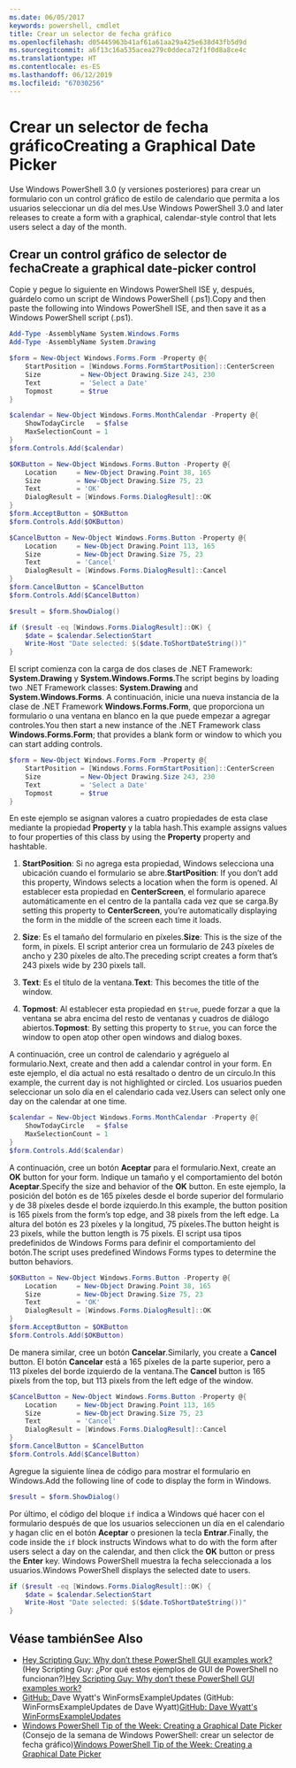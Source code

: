 ```yaml
---
ms.date: 06/05/2017
keywords: powershell, cmdlet
title: Crear un selector de fecha gráfico
ms.openlocfilehash: d05445963b41af61a61aa29a425e638d43fb5d9d
ms.sourcegitcommit: a6f13c16a535acea279c0ddeca72f1f0d8a8ce4c
ms.translationtype: HT
ms.contentlocale: es-ES
ms.lasthandoff: 06/12/2019
ms.locfileid: "67030256"
---
```

# <a name="creating-a-graphical-date-picker"></a><span data-ttu-id="9ba66-103">Crear un selector de fecha gráfico</span><span class="sxs-lookup"><span data-stu-id="9ba66-103">Creating a Graphical Date Picker</span></span>

<span data-ttu-id="9ba66-104">Use Windows PowerShell 3.0 (y versiones posteriores) para crear un formulario con un control gráfico de estilo de calendario que permita a los usuarios seleccionar un día del mes.</span><span class="sxs-lookup"><span data-stu-id="9ba66-104">Use Windows PowerShell 3.0 and later releases to create a form with a graphical, calendar-style control that lets users select a day of the month.</span></span>

## <a name="create-a-graphical-date-picker-control"></a><span data-ttu-id="9ba66-105">Crear un control gráfico de selector de fecha</span><span class="sxs-lookup"><span data-stu-id="9ba66-105">Create a graphical date-picker control</span></span>

<span data-ttu-id="9ba66-106">Copie y pegue lo siguiente en Windows PowerShell ISE y, después, guárdelo como un script de Windows PowerShell (.ps1).</span><span class="sxs-lookup"><span data-stu-id="9ba66-106">Copy and then paste the following into Windows PowerShell ISE, and then save it as a Windows PowerShell script (.ps1).</span></span>

```powershell
Add-Type -AssemblyName System.Windows.Forms
Add-Type -AssemblyName System.Drawing

$form = New-Object Windows.Forms.Form -Property @{
    StartPosition = [Windows.Forms.FormStartPosition]::CenterScreen
    Size          = New-Object Drawing.Size 243, 230
    Text          = 'Select a Date'
    Topmost       = $true
}

$calendar = New-Object Windows.Forms.MonthCalendar -Property @{
    ShowTodayCircle   = $false
    MaxSelectionCount = 1
}
$form.Controls.Add($calendar)

$OKButton = New-Object Windows.Forms.Button -Property @{
    Location     = New-Object Drawing.Point 38, 165
    Size         = New-Object Drawing.Size 75, 23
    Text         = 'OK'
    DialogResult = [Windows.Forms.DialogResult]::OK
}
$form.AcceptButton = $OKButton
$form.Controls.Add($OKButton)

$CancelButton = New-Object Windows.Forms.Button -Property @{
    Location     = New-Object Drawing.Point 113, 165
    Size         = New-Object Drawing.Size 75, 23
    Text         = 'Cancel'
    DialogResult = [Windows.Forms.DialogResult]::Cancel
}
$form.CancelButton = $CancelButton
$form.Controls.Add($CancelButton)

$result = $form.ShowDialog()

if ($result -eq [Windows.Forms.DialogResult]::OK) {
    $date = $calendar.SelectionStart
    Write-Host "Date selected: $($date.ToShortDateString())"
}
```

<span data-ttu-id="9ba66-107">El script comienza con la carga de dos clases de .NET Framework: **System.Drawing** y **System.Windows.Forms**.</span><span class="sxs-lookup"><span data-stu-id="9ba66-107">The script begins by loading two .NET Framework classes: **System.Drawing** and **System.Windows.Forms**.</span></span>
<span data-ttu-id="9ba66-108">A continuación, inicie una nueva instancia de la clase de .NET Framework **Windows.Forms.Form**, que proporciona un formulario o una ventana en blanco en la que puede empezar a agregar controles.</span><span class="sxs-lookup"><span data-stu-id="9ba66-108">You then start a new instance of the .NET Framework class **Windows.Forms.Form**; that provides a blank form or window to which you can start adding controls.</span></span>

```powershell
$form = New-Object Windows.Forms.Form -Property @{
    StartPosition = [Windows.Forms.FormStartPosition]::CenterScreen
    Size          = New-Object Drawing.Size 243, 230
    Text          = 'Select a Date'
    Topmost       = $true
}
```

<span data-ttu-id="9ba66-109">En este ejemplo se asignan valores a cuatro propiedades de esta clase mediante la propiedad **Property** y la tabla hash.</span><span class="sxs-lookup"><span data-stu-id="9ba66-109">This example assigns values to four properties of this class by using the **Property** property and hashtable.</span></span>

1. <span data-ttu-id="9ba66-110">**StartPosition**: Si no agrega esta propiedad, Windows selecciona una ubicación cuando el formulario se abre.</span><span class="sxs-lookup"><span data-stu-id="9ba66-110">**StartPosition**: If you don’t add this property, Windows selects a location when the form is opened.</span></span>
   <span data-ttu-id="9ba66-111">Al establecer esta propiedad en **CenterScreen**, el formulario aparece automáticamente en el centro de la pantalla cada vez que se carga.</span><span class="sxs-lookup"><span data-stu-id="9ba66-111">By setting this property to **CenterScreen**, you’re automatically displaying the form in the middle of the screen each time it loads.</span></span>

2. <span data-ttu-id="9ba66-112">**Size**: Es el tamaño del formulario en píxeles.</span><span class="sxs-lookup"><span data-stu-id="9ba66-112">**Size**: This is the size of the form, in pixels.</span></span>
   <span data-ttu-id="9ba66-113">El script anterior crea un formulario de 243 píxeles de ancho y 230 píxeles de alto.</span><span class="sxs-lookup"><span data-stu-id="9ba66-113">The preceding script creates a form that’s 243 pixels wide by 230 pixels tall.</span></span>

3. <span data-ttu-id="9ba66-114">**Text**: Es el título de la ventana.</span><span class="sxs-lookup"><span data-stu-id="9ba66-114">**Text**: This becomes the title of the window.</span></span>

4. <span data-ttu-id="9ba66-115">**Topmost**: Al establecer esta propiedad en `$true`, puede forzar a que la ventana se abra encima del resto de ventanas y cuadros de diálogo abiertos.</span><span class="sxs-lookup"><span data-stu-id="9ba66-115">**Topmost**: By setting this property to `$true`, you can force the window to open atop other open windows and dialog boxes.</span></span>

<span data-ttu-id="9ba66-116">A continuación, cree un control de calendario y agréguelo al formulario.</span><span class="sxs-lookup"><span data-stu-id="9ba66-116">Next, create and then add a calendar control in your form.</span></span>
<span data-ttu-id="9ba66-117">En este ejemplo, el día actual no está resaltado o dentro de un círculo.</span><span class="sxs-lookup"><span data-stu-id="9ba66-117">In this example, the current day is not highlighted or circled.</span></span>
<span data-ttu-id="9ba66-118">Los usuarios pueden seleccionar un solo día en el calendario cada vez.</span><span class="sxs-lookup"><span data-stu-id="9ba66-118">Users can select only one day on the calendar at one time.</span></span>

```powershell
$calendar = New-Object Windows.Forms.MonthCalendar -Property @{
    ShowTodayCircle   = $false
    MaxSelectionCount = 1
}
$form.Controls.Add($calendar)
```

<span data-ttu-id="9ba66-119">A continuación, cree un botón **Aceptar** para el formulario.</span><span class="sxs-lookup"><span data-stu-id="9ba66-119">Next, create an **OK** button for your form.</span></span>
<span data-ttu-id="9ba66-120">Indique un tamaño y el comportamiento del botón **Aceptar**.</span><span class="sxs-lookup"><span data-stu-id="9ba66-120">Specify the size and behavior of the **OK** button.</span></span>
<span data-ttu-id="9ba66-121">En este ejemplo, la posición del botón es de 165 píxeles desde el borde superior del formulario y de 38 píxeles desde el borde izquierdo.</span><span class="sxs-lookup"><span data-stu-id="9ba66-121">In this example, the button position is 165 pixels from the form’s top edge, and 38 pixels from the left edge.</span></span>
<span data-ttu-id="9ba66-122">La altura del botón es 23 píxeles y la longitud, 75 píxeles.</span><span class="sxs-lookup"><span data-stu-id="9ba66-122">The button height is 23 pixels, while the button length is 75 pixels.</span></span>
<span data-ttu-id="9ba66-123">El script usa tipos predefinidos de Windows Forms para definir el comportamiento del botón.</span><span class="sxs-lookup"><span data-stu-id="9ba66-123">The script uses predefined Windows Forms types to determine the button behaviors.</span></span>

```powershell
$OKButton = New-Object Windows.Forms.Button -Property @{
    Location     = New-Object Drawing.Point 38, 165
    Size         = New-Object Drawing.Size 75, 23
    Text         = 'OK'
    DialogResult = [Windows.Forms.DialogResult]::OK
}
$form.AcceptButton = $OKButton
$form.Controls.Add($OKButton)
```

<span data-ttu-id="9ba66-124">De manera similar, cree un botón **Cancelar**.</span><span class="sxs-lookup"><span data-stu-id="9ba66-124">Similarly, you create a **Cancel** button.</span></span>
<span data-ttu-id="9ba66-125">El botón **Cancelar** está a 165 píxeles de la parte superior, pero a 113 píxeles del borde izquierdo de la ventana.</span><span class="sxs-lookup"><span data-stu-id="9ba66-125">The **Cancel** button is 165 pixels from the top, but 113 pixels from the left edge of the window.</span></span>

```powershell
$CancelButton = New-Object Windows.Forms.Button -Property @{
    Location     = New-Object Drawing.Point 113, 165
    Size         = New-Object Drawing.Size 75, 23
    Text         = 'Cancel'
    DialogResult = [Windows.Forms.DialogResult]::Cancel
}
$form.CancelButton = $CancelButton
$form.Controls.Add($CancelButton)
```

<span data-ttu-id="9ba66-126">Agregue la siguiente línea de código para mostrar el formulario en Windows.</span><span class="sxs-lookup"><span data-stu-id="9ba66-126">Add the following line of code to display the form in Windows.</span></span>

```powershell
$result = $form.ShowDialog()
```

<span data-ttu-id="9ba66-127">Por último, el código del bloque `if` indica a Windows qué hacer con el formulario después de que los usuarios seleccionen un día en el calendario y hagan clic en el botón **Aceptar** o presionen la tecla **Entrar**.</span><span class="sxs-lookup"><span data-stu-id="9ba66-127">Finally, the code inside the `if` block instructs Windows what to do with the form after users select a day on the calendar, and then click the **OK** button or press the **Enter** key.</span></span>
<span data-ttu-id="9ba66-128">Windows PowerShell muestra la fecha seleccionada a los usuarios.</span><span class="sxs-lookup"><span data-stu-id="9ba66-128">Windows PowerShell displays the selected date to users.</span></span>

```powershell
if ($result -eq [Windows.Forms.DialogResult]::OK) {
    $date = $calendar.SelectionStart
    Write-Host "Date selected: $($date.ToShortDateString())"
}
```

## <a name="see-also"></a><span data-ttu-id="9ba66-129">Véase también</span><span class="sxs-lookup"><span data-stu-id="9ba66-129">See Also</span></span>

- <span data-ttu-id="9ba66-130">[Hey Scripting Guy:  Why don’t these PowerShell GUI examples work?](https://go.microsoft.com/fwlink/?LinkId=506644) (Hey Scripting Guy: ¿Por qué estos ejemplos de GUI de PowerShell no funcionan?)</span><span class="sxs-lookup"><span data-stu-id="9ba66-130">[Hey Scripting Guy:  Why don’t these PowerShell GUI examples work?](https://go.microsoft.com/fwlink/?LinkId=506644)</span></span>
- <span data-ttu-id="9ba66-131">[GitHub: ](https://github.com/dlwyatt/WinFormsExampleUpdates)Dave Wyatt's WinFormsExampleUpdates (GitHub: WinFormsExampleUpdates de Dave Wyatt)</span><span class="sxs-lookup"><span data-stu-id="9ba66-131">[GitHub: Dave Wyatt's WinFormsExampleUpdates](https://github.com/dlwyatt/WinFormsExampleUpdates)</span></span>
- <span data-ttu-id="9ba66-132">[Windows PowerShell Tip of the Week:  Creating a Graphical Date Picker](https://technet.microsoft.com/library/ff730942.aspx) (Consejo de la semana de Windows PowerShell: crear un selector de fecha gráfico)</span><span class="sxs-lookup"><span data-stu-id="9ba66-132">[Windows PowerShell Tip of the Week:  Creating a Graphical Date Picker](https://technet.microsoft.com/library/ff730942.aspx)</span></span>
